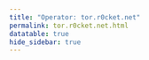 ```yaml
---
title: "Operator: tor.r0cket.net"
permalink: tor.r0cket.net.html
datatable: true
hide_sidebar: true
---
```


<div>                        <script type="text/javascript">window.PlotlyConfig = {MathJaxConfig: 'local'};</script>
        <script charset="utf-8" src="https://cdn.plot.ly/plotly-2.20.0.min.js"></script>                <div id="c70e64bd-3432-4019-8d93-b9652731cdc3" class="plotly-graph-div" style="height:100%; width:100%;"></div>            <script type="text/javascript">                                    window.PLOTLYENV=window.PLOTLYENV || {};                                    if (document.getElementById("c70e64bd-3432-4019-8d93-b9652731cdc3")) {                    Plotly.newPlot(                        "c70e64bd-3432-4019-8d93-b9652731cdc3",                        [{"name":"exit probability (%)","x":["2024-09-26","2024-09-27","2024-09-28","2024-09-29","2024-09-30","2024-10-01","2024-10-02","2024-10-03","2024-10-04","2024-10-05","2024-10-06","2024-10-07","2024-10-08","2024-10-09","2024-10-10","2024-10-11","2024-10-12","2024-10-13","2024-10-14","2024-10-15","2024-10-16","2024-10-17","2024-10-18","2024-10-19","2024-10-20","2024-10-21","2024-10-22","2024-10-23","2024-10-24","2024-10-25","2024-10-26","2024-10-27","2024-10-28","2024-10-29","2024-10-30","2024-10-31","2024-11-01","2024-11-02","2024-11-03","2024-11-04","2024-11-05","2024-11-06","2024-11-07","2024-11-08","2024-11-09","2024-11-10","2024-11-11","2024-11-12","2024-11-13","2024-11-14","2024-11-15","2024-11-16","2024-11-17","2024-11-18","2024-11-19","2024-11-20","2024-11-21","2024-11-22","2024-11-23","2024-11-24","2024-11-25","2024-11-26","2024-11-27","2024-11-28","2024-11-29","2024-11-30","2024-12-01","2024-12-02","2024-12-03","2024-12-04","2024-12-05","2024-12-06","2024-12-07","2024-12-08","2024-12-09","2024-12-10","2024-12-11","2024-12-12","2024-12-13","2024-12-14","2024-12-15","2024-12-16","2024-12-17","2024-12-18","2024-12-19","2024-12-20","2024-12-21","2024-12-22","2024-12-23","2024-12-24","2024-12-25","2024-12-26","2024-12-27","2024-12-28","2024-12-29","2024-12-30","2024-12-31","2025-01-01","2025-01-02","2025-01-03","2025-01-04","2025-01-05","2025-01-06","2025-01-07","2025-01-08","2025-01-09","2025-01-10","2025-01-11","2025-01-12","2025-01-13","2025-01-14","2025-01-15","2025-01-16","2025-01-17","2025-01-18","2025-01-19","2025-01-20","2025-01-21","2025-01-22","2025-01-23","2025-01-24","2025-01-25","2025-01-26","2025-01-27","2025-01-28","2025-01-29","2025-01-30","2025-01-31","2025-02-01","2025-02-02","2025-02-03","2025-02-04","2025-02-05","2025-02-06","2025-02-07","2025-02-08","2025-02-09","2025-02-10","2025-02-11","2025-02-12","2025-02-13","2025-02-14","2025-02-15","2025-02-16","2025-02-17","2025-02-18","2025-02-19","2025-02-20","2025-02-21","2025-02-22","2025-02-23","2025-02-24","2025-02-25","2025-02-26","2025-02-27","2025-02-28","2025-03-01","2025-03-02","2025-03-03","2025-03-04","2025-03-05","2025-03-06","2025-03-07","2025-03-08","2025-03-09","2025-03-10","2025-03-11","2025-03-12","2025-03-13","2025-03-14","2025-03-15","2025-03-16","2025-03-17","2025-03-18","2025-03-19","2025-03-20","2025-03-21","2025-03-22","2025-03-23","2025-03-24","2025-03-25","2025-03-26","2025-03-27","2025-03-28","2025-03-29","2025-03-30","2025-03-31","2025-04-01","2025-04-02","2025-04-03","2025-04-04","2025-04-05","2025-04-06","2025-04-07","2025-04-08","2025-04-09","2025-04-10","2025-04-11","2025-04-12","2025-04-13","2025-04-14","2025-04-15","2025-04-16","2025-04-17","2025-04-18","2025-04-19","2025-04-20","2025-04-21","2025-04-22","2025-04-23","2025-04-24","2025-04-25","2025-04-26","2025-04-27","2025-04-28","2025-04-29","2025-04-30","2025-05-01","2025-05-02","2025-05-03","2025-05-04","2025-05-05","2025-05-06","2025-05-07","2025-05-08","2025-05-09","2025-05-10","2025-05-11","2025-05-12","2025-05-13","2025-05-14","2025-05-15","2025-05-16","2025-05-17","2025-05-18","2025-05-19","2025-05-20","2025-05-21","2025-05-22","2025-05-23","2025-05-24","2025-05-25","2025-05-26","2025-05-27","2025-05-28","2025-05-29","2025-05-30","2025-05-31","2025-06-01","2025-06-02","2025-06-03","2025-06-04","2025-06-05","2025-06-06","2025-06-07","2025-06-08","2025-06-09","2025-06-10","2025-06-11","2025-06-12","2025-06-13","2025-06-14","2025-06-15","2025-06-16","2025-06-17","2025-06-18","2025-06-19","2025-06-20","2025-06-21","2025-06-22","2025-06-23","2025-06-24","2025-06-25","2025-06-26","2025-06-27","2025-06-28","2025-06-29","2025-06-30","2025-07-01","2025-07-02","2025-07-03","2025-07-04","2025-07-05","2025-07-06","2025-07-07","2025-07-08","2025-07-09","2025-07-10","2025-07-11","2025-07-12","2025-07-13","2025-07-14","2025-07-15","2025-07-16","2025-07-17","2025-07-18","2025-07-19","2025-07-20","2025-07-21","2025-07-22","2025-07-23","2025-07-24","2025-07-25","2025-07-26","2025-07-27","2025-07-28","2025-07-29","2025-07-30","2025-07-31","2025-08-01","2025-08-02","2025-08-03","2025-08-04","2025-08-05","2025-08-06","2025-08-07","2025-08-08","2025-08-09","2025-08-10","2025-08-11","2025-08-12","2025-08-13","2025-08-14","2025-08-15","2025-08-16","2025-08-17","2025-08-18","2025-08-19","2025-08-20","2025-08-21","2025-08-22","2025-08-23","2025-08-24","2025-08-25","2025-08-26","2025-08-27","2025-08-28"],"y":[0.0,0.0,0.0,0.04,0.04,0.04,0.05,0.05,0.05,0.06,0.07,0.09,0.1,0.13,0.13,0.12,0.12,0.13,0.16,0.18,0.19,0.21,0.28,0.29,0.5,0.55,0.59,0.62,0.6,0.59,0.57,0.57,0.57,0.56,0.54,0.56,0.48,0.48,0.49,0.47,0.48,0.49,0.48,0.47,0.46,0.46,0.46,0.45,0.47,0.63,0.65,0.69,0.71,0.78,0.86,0.94,1.0,1.07,1.08,1.19,1.24,1.28,1.28,1.31,1.37,1.39,1.43,1.44,1.44,1.47,1.49,1.48,1.47,1.49,1.71,1.54,1.57,1.6,1.66,1.63,1.66,1.77,1.61,null,1.78,1.76,1.71,1.65,1.53,1.2,1.07,1.07,1.01,1.0,0.94,0.92,0.91,0.88,0.88,0.85,0.84,0.75,0.81,0.9,1.03,1.13,1.19,1.22,1.24,1.29,1.33,1.37,1.51,1.56,1.6,1.62,1.7,1.78,2.16,2.61,2.74,3.01,3.42,3.58,3.88,4.03,4.15,4.25,4.33,4.44,4.47,4.44,4.7,4.54,4.48,4.46,4.49,4.42,4.41,4.64,4.33,4.32,4.36,4.38,5.03,5.06,5.3,5.48,5.44,5.53,5.74,5.82,5.94,5.93,6.04,6.04,5.7,5.73,6.04,6.09,6.05,6.02,6.01,5.99,6.04,6.03,6.04,6.06,6.12,6.02,5.88,5.85,5.81,5.8,5.73,5.73,5.63,5.57,5.6,5.7,5.74,5.78,5.81,5.79,5.78,5.92,6.12,6.73,6.97,7.34,7.45,7.35,7.41,7.5,7.57,7.59,7.78,7.9,7.89,8.03,8.1,8.31,8.42,8.58,8.95,8.96,8.99,9.1,9.18,8.79,9.21,10.21,10.23,10.29,10.27,9.95,10.02,10.01,9.31,9.23,9.12,9.24,8.97,8.99,9.68,9.15,9.02,8.92,8.52,8.08,7.65,7.35,7.22,7.24,7.16,7.25,7.49,7.59,7.93,7.98,8.18,8.28,8.42,8.76,9.04,9.08,9.06,9.01,8.8,8.7,8.59,8.48,8.42,8.48,8.44,8.46,8.48,8.64,8.59,8.6,8.49,7.99,8.0,7.91,7.9,7.89,7.71,7.59,7.55,7.63,7.89,7.99,7.99,8.05,8.01,8.1,8.05,8.06,7.93,7.95,8.0,7.96,7.91,7.93,7.95,7.84,7.73,7.66,7.68,7.53,7.45,7.4,7.46,7.49,7.5,7.63,7.7,7.76,7.23,7.85,8.02,7.98,8.15,8.19,8.18,8.28,8.38,8.49,8.7,8.62,8.84,8.87,8.85,8.85,8.79,8.88,8.92,8.93,8.94,9.02,9.06,9.18,9.36,9.34,9.35,9.32,9.26,9.21,9.3,9.28,9.32,9.28,9.4,9.33,9.33,9.34,9.33],"type":"scatter","xaxis":"x","yaxis":"y"},{"name":"guard probability (%)","x":["2024-09-26","2024-09-27","2024-09-28","2024-09-29","2024-09-30","2024-10-01","2024-10-02","2024-10-03","2024-10-04","2024-10-05","2024-10-06","2024-10-07","2024-10-08","2024-10-09","2024-10-10","2024-10-11","2024-10-12","2024-10-13","2024-10-14","2024-10-15","2024-10-16","2024-10-17","2024-10-18","2024-10-19","2024-10-20","2024-10-21","2024-10-22","2024-10-23","2024-10-24","2024-10-25","2024-10-26","2024-10-27","2024-10-28","2024-10-29","2024-10-30","2024-10-31","2024-11-01","2024-11-02","2024-11-03","2024-11-04","2024-11-05","2024-11-06","2024-11-07","2024-11-08","2024-11-09","2024-11-10","2024-11-11","2024-11-12","2024-11-13","2024-11-14","2024-11-15","2024-11-16","2024-11-17","2024-11-18","2024-11-19","2024-11-20","2024-11-21","2024-11-22","2024-11-23","2024-11-24","2024-11-25","2024-11-26","2024-11-27","2024-11-28","2024-11-29","2024-11-30","2024-12-01","2024-12-02","2024-12-03","2024-12-04","2024-12-05","2024-12-06","2024-12-07","2024-12-08","2024-12-09","2024-12-10","2024-12-11","2024-12-12","2024-12-13","2024-12-14","2024-12-15","2024-12-16","2024-12-17","2024-12-18","2024-12-19","2024-12-20","2024-12-21","2024-12-22","2024-12-23","2024-12-24","2024-12-25","2024-12-26","2024-12-27","2024-12-28","2024-12-29","2024-12-30","2024-12-31","2025-01-01","2025-01-02","2025-01-03","2025-01-04","2025-01-05","2025-01-06","2025-01-07","2025-01-08","2025-01-09","2025-01-10","2025-01-11","2025-01-12","2025-01-13","2025-01-14","2025-01-15","2025-01-16","2025-01-17","2025-01-18","2025-01-19","2025-01-20","2025-01-21","2025-01-22","2025-01-23","2025-01-24","2025-01-25","2025-01-26","2025-01-27","2025-01-28","2025-01-29","2025-01-30","2025-01-31","2025-02-01","2025-02-02","2025-02-03","2025-02-04","2025-02-05","2025-02-06","2025-02-07","2025-02-08","2025-02-09","2025-02-10","2025-02-11","2025-02-12","2025-02-13","2025-02-14","2025-02-15","2025-02-16","2025-02-17","2025-02-18","2025-02-19","2025-02-20","2025-02-21","2025-02-22","2025-02-23","2025-02-24","2025-02-25","2025-02-26","2025-02-27","2025-02-28","2025-03-01","2025-03-02","2025-03-03","2025-03-04","2025-03-05","2025-03-06","2025-03-07","2025-03-08","2025-03-09","2025-03-10","2025-03-11","2025-03-12","2025-03-13","2025-03-14","2025-03-15","2025-03-16","2025-03-17","2025-03-18","2025-03-19","2025-03-20","2025-03-21","2025-03-22","2025-03-23","2025-03-24","2025-03-25","2025-03-26","2025-03-27","2025-03-28","2025-03-29","2025-03-30","2025-03-31","2025-04-01","2025-04-02","2025-04-03","2025-04-04","2025-04-05","2025-04-06","2025-04-07","2025-04-08","2025-04-09","2025-04-10","2025-04-11","2025-04-12","2025-04-13","2025-04-14","2025-04-15","2025-04-16","2025-04-17","2025-04-18","2025-04-19","2025-04-20","2025-04-21","2025-04-22","2025-04-23","2025-04-24","2025-04-25","2025-04-26","2025-04-27","2025-04-28","2025-04-29","2025-04-30","2025-05-01","2025-05-02","2025-05-03","2025-05-04","2025-05-05","2025-05-06","2025-05-07","2025-05-08","2025-05-09","2025-05-10","2025-05-11","2025-05-12","2025-05-13","2025-05-14","2025-05-15","2025-05-16","2025-05-17","2025-05-18","2025-05-19","2025-05-20","2025-05-21","2025-05-22","2025-05-23","2025-05-24","2025-05-25","2025-05-26","2025-05-27","2025-05-28","2025-05-29","2025-05-30","2025-05-31","2025-06-01","2025-06-02","2025-06-03","2025-06-04","2025-06-05","2025-06-06","2025-06-07","2025-06-08","2025-06-09","2025-06-10","2025-06-11","2025-06-12","2025-06-13","2025-06-14","2025-06-15","2025-06-16","2025-06-17","2025-06-18","2025-06-19","2025-06-20","2025-06-21","2025-06-22","2025-06-23","2025-06-24","2025-06-25","2025-06-26","2025-06-27","2025-06-28","2025-06-29","2025-06-30","2025-07-01","2025-07-02","2025-07-03","2025-07-04","2025-07-05","2025-07-06","2025-07-07","2025-07-08","2025-07-09","2025-07-10","2025-07-11","2025-07-12","2025-07-13","2025-07-14","2025-07-15","2025-07-16","2025-07-17","2025-07-18","2025-07-19","2025-07-20","2025-07-21","2025-07-22","2025-07-23","2025-07-24","2025-07-25","2025-07-26","2025-07-27","2025-07-28","2025-07-29","2025-07-30","2025-07-31","2025-08-01","2025-08-02","2025-08-03","2025-08-04","2025-08-05","2025-08-06","2025-08-07","2025-08-08","2025-08-09","2025-08-10","2025-08-11","2025-08-12","2025-08-13","2025-08-14","2025-08-15","2025-08-16","2025-08-17","2025-08-18","2025-08-19","2025-08-20","2025-08-21","2025-08-22","2025-08-23","2025-08-24","2025-08-25","2025-08-26","2025-08-27","2025-08-28"],"y":[0.0,0.0,0.0,0.0,0.0,0.0,0.0,0.0,0.0,0.0,0.0,0.0,0.0,0.0,0.0,0.0,0.0,0.0,0.0,0.0,0.0,0.0,0.0,0.0,0.0,0.0,0.0,0.0,0.0,0.0,0.0,0.0,0.0,0.0,0.0,0.01,0.0,0.0,0.0,0.0,0.0,0.0,0.0,0.0,0.0,0.0,0.0,0.01,0.0,0.0,0.01,0.01,0.01,0.01,0.02,0.01,0.0,0.0,0.0,0.0,0.0,0.01,0.03,0.02,0.01,0.01,0.03,0.04,0.04,0.05,0.05,0.05,0.06,0.07,0.01,0.09,0.08,0.09,0.09,0.09,0.08,0.05,0.1,null,0.0,0.0,0.0,0.0,0.0,0.0,0.0,0.0,0.0,0.0,0.0,0.0,0.0,0.0,0.0,0.0,0.0,0.04,0.07,0.08,0.1,0.1,0.11,0.12,0.12,0.13,0.13,0.14,0.14,0.13,0.13,0.13,0.12,0.17,0.18,0.18,0.19,0.2,0.21,0.28,0.44,0.47,0.44,0.46,0.43,0.43,0.47,0.51,0.42,0.45,0.45,0.42,0.41,0.39,0.38,0.25,0.33,0.36,0.34,0.33,0.04,0.04,0.05,0.03,0.04,0.04,0.03,0.04,0.04,0.04,0.04,0.03,0.01,0.01,0.03,0.04,0.04,0.04,0.04,0.04,0.05,0.05,0.05,0.05,0.06,0.06,0.06,0.05,0.05,0.05,0.05,0.03,0.03,0.03,0.03,0.0,0.0,0.0,0.0,0.0,0.0,0.0,0.0,0.0,0.0,0.0,0.0,0.0,0.0,0.0,0.0,0.0,0.0,0.0,0.0,0.0,0.0,0.0,0.0,0.0,0.0,0.0,0.0,0.0,0.0,0.0,0.0,0.0,0.0,0.0,0.0,0.0,0.0,0.0,0.0,0.0,0.0,0.0,0.0,0.0,0.0,0.0,0.0,0.0,0.0,0.0,0.0,0.0,0.0,0.0,0.0,0.0,0.0,0.0,0.0,0.0,0.0,0.0,0.0,0.0,0.0,0.0,0.0,0.0,0.0,0.0,0.0,0.0,0.0,0.0,0.0,0.0,0.0,0.0,0.0,0.0,0.0,0.0,0.0,0.0,0.0,0.0,0.0,0.0,0.0,0.0,0.0,0.0,0.0,0.0,0.0,0.0,0.0,0.0,0.0,0.0,0.0,0.0,0.0,0.0,0.0,0.0,0.0,0.0,0.0,0.0,0.0,0.0,0.0,0.0,0.0,0.0,0.0,0.0,0.0,0.0,0.0,0.0,0.0,0.0,0.0,0.0,0.0,0.0,0.0,0.0,0.0,0.0,0.0,0.0,0.0,0.0,0.0,0.0,0.0,0.0,0.0,0.0,0.0,0.0,0.0,0.0,0.0,0.0,0.0,0.0,0.0,0.0,0.0,0.0,0.0,0.0,0.0],"type":"scatter","xaxis":"x","yaxis":"y"},{"name":"advertised bandwidth","x":["2024-09-26","2024-09-27","2024-09-28","2024-09-29","2024-09-30","2024-10-01","2024-10-02","2024-10-03","2024-10-04","2024-10-05","2024-10-06","2024-10-07","2024-10-08","2024-10-09","2024-10-10","2024-10-11","2024-10-12","2024-10-13","2024-10-14","2024-10-15","2024-10-16","2024-10-17","2024-10-18","2024-10-19","2024-10-20","2024-10-21","2024-10-22","2024-10-23","2024-10-24","2024-10-25","2024-10-26","2024-10-27","2024-10-28","2024-10-29","2024-10-30","2024-10-31","2024-11-01","2024-11-02","2024-11-03","2024-11-04","2024-11-05","2024-11-06","2024-11-07","2024-11-08","2024-11-09","2024-11-10","2024-11-11","2024-11-12","2024-11-13","2024-11-14","2024-11-15","2024-11-16","2024-11-17","2024-11-18","2024-11-19","2024-11-20","2024-11-21","2024-11-22","2024-11-23","2024-11-24","2024-11-25","2024-11-26","2024-11-27","2024-11-28","2024-11-29","2024-11-30","2024-12-01","2024-12-02","2024-12-03","2024-12-04","2024-12-05","2024-12-06","2024-12-07","2024-12-08","2024-12-09","2024-12-10","2024-12-11","2024-12-12","2024-12-13","2024-12-14","2024-12-15","2024-12-16","2024-12-17","2024-12-18","2024-12-19","2024-12-20","2024-12-21","2024-12-22","2024-12-23","2024-12-24","2024-12-25","2024-12-26","2024-12-27","2024-12-28","2024-12-29","2024-12-30","2024-12-31","2025-01-01","2025-01-02","2025-01-03","2025-01-04","2025-01-05","2025-01-06","2025-01-07","2025-01-08","2025-01-09","2025-01-10","2025-01-11","2025-01-12","2025-01-13","2025-01-14","2025-01-15","2025-01-16","2025-01-17","2025-01-18","2025-01-19","2025-01-20","2025-01-21","2025-01-22","2025-01-23","2025-01-24","2025-01-25","2025-01-26","2025-01-27","2025-01-28","2025-01-29","2025-01-30","2025-01-31","2025-02-01","2025-02-02","2025-02-03","2025-02-04","2025-02-05","2025-02-06","2025-02-07","2025-02-08","2025-02-09","2025-02-10","2025-02-11","2025-02-12","2025-02-13","2025-02-14","2025-02-15","2025-02-16","2025-02-17","2025-02-18","2025-02-19","2025-02-20","2025-02-21","2025-02-22","2025-02-23","2025-02-24","2025-02-25","2025-02-26","2025-02-27","2025-02-28","2025-03-01","2025-03-02","2025-03-03","2025-03-04","2025-03-05","2025-03-06","2025-03-07","2025-03-08","2025-03-09","2025-03-10","2025-03-11","2025-03-12","2025-03-13","2025-03-14","2025-03-15","2025-03-16","2025-03-17","2025-03-18","2025-03-19","2025-03-20","2025-03-21","2025-03-22","2025-03-23","2025-03-24","2025-03-25","2025-03-26","2025-03-27","2025-03-28","2025-03-29","2025-03-30","2025-03-31","2025-04-01","2025-04-02","2025-04-03","2025-04-04","2025-04-05","2025-04-06","2025-04-07","2025-04-08","2025-04-09","2025-04-10","2025-04-11","2025-04-12","2025-04-13","2025-04-14","2025-04-15","2025-04-16","2025-04-17","2025-04-18","2025-04-19","2025-04-20","2025-04-21","2025-04-22","2025-04-23","2025-04-24","2025-04-25","2025-04-26","2025-04-27","2025-04-28","2025-04-29","2025-04-30","2025-05-01","2025-05-02","2025-05-03","2025-05-04","2025-05-05","2025-05-06","2025-05-07","2025-05-08","2025-05-09","2025-05-10","2025-05-11","2025-05-12","2025-05-13","2025-05-14","2025-05-15","2025-05-16","2025-05-17","2025-05-18","2025-05-19","2025-05-20","2025-05-21","2025-05-22","2025-05-23","2025-05-24","2025-05-25","2025-05-26","2025-05-27","2025-05-28","2025-05-29","2025-05-30","2025-05-31","2025-06-01","2025-06-02","2025-06-03","2025-06-04","2025-06-05","2025-06-06","2025-06-07","2025-06-08","2025-06-09","2025-06-10","2025-06-11","2025-06-12","2025-06-13","2025-06-14","2025-06-15","2025-06-16","2025-06-17","2025-06-18","2025-06-19","2025-06-20","2025-06-21","2025-06-22","2025-06-23","2025-06-24","2025-06-25","2025-06-26","2025-06-27","2025-06-28","2025-06-29","2025-06-30","2025-07-01","2025-07-02","2025-07-03","2025-07-04","2025-07-05","2025-07-06","2025-07-07","2025-07-08","2025-07-09","2025-07-10","2025-07-11","2025-07-12","2025-07-13","2025-07-14","2025-07-15","2025-07-16","2025-07-17","2025-07-18","2025-07-19","2025-07-20","2025-07-21","2025-07-22","2025-07-23","2025-07-24","2025-07-25","2025-07-26","2025-07-27","2025-07-28","2025-07-29","2025-07-30","2025-07-31","2025-08-01","2025-08-02","2025-08-03","2025-08-04","2025-08-05","2025-08-06","2025-08-07","2025-08-08","2025-08-09","2025-08-10","2025-08-11","2025-08-12","2025-08-13","2025-08-14","2025-08-15","2025-08-16","2025-08-17","2025-08-18","2025-08-19","2025-08-20","2025-08-21","2025-08-22","2025-08-23","2025-08-24","2025-08-25","2025-08-26","2025-08-27","2025-08-28"],"y":[0.0,0.12,0.12,0.12,0.12,0.12,0.14,0.16,0.16,0.16,0.23,0.32,0.24,0.33,0.34,0.34,0.31,0.44,0.47,0.49,0.63,0.72,0.79,0.8,1.49,1.66,1.66,1.66,1.56,1.57,1.57,1.5,1.5,1.47,1.47,1.34,1.17,1.16,1.23,1.26,1.26,1.25,1.19,1.19,1.18,1.17,1.17,1.83,1.84,1.9,1.98,1.97,2.4,2.52,2.65,2.77,3.02,3.08,3.06,3.39,3.41,3.52,3.75,3.79,3.91,4.06,4.13,4.16,4.38,4.39,4.41,4.44,4.41,4.44,4.57,4.58,4.66,4.84,4.83,4.9,4.94,4.94,4.87,4.87,4.86,4.86,4.72,4.53,4.36,2.92,2.92,2.84,2.66,2.65,2.55,2.46,2.43,2.42,2.35,2.37,2.27,2.75,3.19,3.19,3.63,3.88,3.88,4.12,4.26,4.26,4.45,4.96,5.05,5.08,5.17,5.31,6.78,7.96,8.39,8.78,9.25,10.59,12.29,12.68,13.31,14.05,14.43,14.83,15.24,15.49,15.62,15.91,16.01,15.91,15.82,15.71,15.58,15.58,15.43,15.35,15.36,15.31,15.38,15.45,16.58,16.59,16.35,16.58,16.62,17.23,17.59,17.64,17.99,17.97,18.56,18.64,18.78,18.91,18.87,18.98,18.91,18.72,18.98,19.15,19.14,19.08,19.03,18.71,18.4,18.18,18.2,18.35,18.28,18.25,18.35,18.39,18.35,18.58,18.78,18.99,19.38,19.47,19.52,19.45,19.46,20.98,24.4,24.5,24.55,24.69,24.19,23.16,23.42,23.52,23.65,23.45,23.67,23.61,23.62,23.83,24.33,24.71,24.8,24.88,24.95,25.04,25.14,25.43,25.84,27.34,28.4,28.29,28.31,28.2,26.99,26.94,27.09,27.67,27.99,27.94,27.77,27.9,27.83,27.07,26.42,26.28,24.96,23.98,23.52,21.69,20.51,20.47,20.28,20.14,21.15,21.68,22.16,22.63,22.75,22.91,23.16,23.42,24.41,24.87,24.91,25.05,25.03,24.68,24.5,24.4,24.31,24.58,25.32,25.49,25.64,25.96,26.01,26.08,25.78,25.58,25.59,25.58,25.67,25.69,25.76,25.37,25.06,24.54,25.28,26.86,26.89,26.87,26.74,25.83,24.74,24.69,24.74,24.82,24.79,24.79,24.73,24.69,25.02,24.99,24.94,24.9,24.62,24.58,24.33,24.17,24.15,24.17,24.17,24.25,24.17,24.28,24.46,24.41,24.41,24.84,24.98,25.21,25.49,25.79,25.92,25.94,26.03,26.37,26.84,27.06,27.07,27.44,27.43,27.53,27.69,27.76,27.87,27.76,27.76,27.83,28.01,28.0,28.0,28.13,28.05,27.95,28.09,28.17,28.19,28.22,28.29,28.35,28.66,28.75,28.97,29.11,28.9],"type":"scatter","xaxis":"x","yaxis":"y2"}],                        {"template":{"data":{"histogram2dcontour":[{"type":"histogram2dcontour","colorbar":{"outlinewidth":0,"ticks":""},"colorscale":[[0.0,"#0d0887"],[0.1111111111111111,"#46039f"],[0.2222222222222222,"#7201a8"],[0.3333333333333333,"#9c179e"],[0.4444444444444444,"#bd3786"],[0.5555555555555556,"#d8576b"],[0.6666666666666666,"#ed7953"],[0.7777777777777778,"#fb9f3a"],[0.8888888888888888,"#fdca26"],[1.0,"#f0f921"]]}],"choropleth":[{"type":"choropleth","colorbar":{"outlinewidth":0,"ticks":""}}],"histogram2d":[{"type":"histogram2d","colorbar":{"outlinewidth":0,"ticks":""},"colorscale":[[0.0,"#0d0887"],[0.1111111111111111,"#46039f"],[0.2222222222222222,"#7201a8"],[0.3333333333333333,"#9c179e"],[0.4444444444444444,"#bd3786"],[0.5555555555555556,"#d8576b"],[0.6666666666666666,"#ed7953"],[0.7777777777777778,"#fb9f3a"],[0.8888888888888888,"#fdca26"],[1.0,"#f0f921"]]}],"heatmap":[{"type":"heatmap","colorbar":{"outlinewidth":0,"ticks":""},"colorscale":[[0.0,"#0d0887"],[0.1111111111111111,"#46039f"],[0.2222222222222222,"#7201a8"],[0.3333333333333333,"#9c179e"],[0.4444444444444444,"#bd3786"],[0.5555555555555556,"#d8576b"],[0.6666666666666666,"#ed7953"],[0.7777777777777778,"#fb9f3a"],[0.8888888888888888,"#fdca26"],[1.0,"#f0f921"]]}],"heatmapgl":[{"type":"heatmapgl","colorbar":{"outlinewidth":0,"ticks":""},"colorscale":[[0.0,"#0d0887"],[0.1111111111111111,"#46039f"],[0.2222222222222222,"#7201a8"],[0.3333333333333333,"#9c179e"],[0.4444444444444444,"#bd3786"],[0.5555555555555556,"#d8576b"],[0.6666666666666666,"#ed7953"],[0.7777777777777778,"#fb9f3a"],[0.8888888888888888,"#fdca26"],[1.0,"#f0f921"]]}],"contourcarpet":[{"type":"contourcarpet","colorbar":{"outlinewidth":0,"ticks":""}}],"contour":[{"type":"contour","colorbar":{"outlinewidth":0,"ticks":""},"colorscale":[[0.0,"#0d0887"],[0.1111111111111111,"#46039f"],[0.2222222222222222,"#7201a8"],[0.3333333333333333,"#9c179e"],[0.4444444444444444,"#bd3786"],[0.5555555555555556,"#d8576b"],[0.6666666666666666,"#ed7953"],[0.7777777777777778,"#fb9f3a"],[0.8888888888888888,"#fdca26"],[1.0,"#f0f921"]]}],"surface":[{"type":"surface","colorbar":{"outlinewidth":0,"ticks":""},"colorscale":[[0.0,"#0d0887"],[0.1111111111111111,"#46039f"],[0.2222222222222222,"#7201a8"],[0.3333333333333333,"#9c179e"],[0.4444444444444444,"#bd3786"],[0.5555555555555556,"#d8576b"],[0.6666666666666666,"#ed7953"],[0.7777777777777778,"#fb9f3a"],[0.8888888888888888,"#fdca26"],[1.0,"#f0f921"]]}],"mesh3d":[{"type":"mesh3d","colorbar":{"outlinewidth":0,"ticks":""}}],"scatter":[{"fillpattern":{"fillmode":"overlay","size":10,"solidity":0.2},"type":"scatter"}],"parcoords":[{"type":"parcoords","line":{"colorbar":{"outlinewidth":0,"ticks":""}}}],"scatterpolargl":[{"type":"scatterpolargl","marker":{"colorbar":{"outlinewidth":0,"ticks":""}}}],"bar":[{"error_x":{"color":"#2a3f5f"},"error_y":{"color":"#2a3f5f"},"marker":{"line":{"color":"#E5ECF6","width":0.5},"pattern":{"fillmode":"overlay","size":10,"solidity":0.2}},"type":"bar"}],"scattergeo":[{"type":"scattergeo","marker":{"colorbar":{"outlinewidth":0,"ticks":""}}}],"scatterpolar":[{"type":"scatterpolar","marker":{"colorbar":{"outlinewidth":0,"ticks":""}}}],"histogram":[{"marker":{"pattern":{"fillmode":"overlay","size":10,"solidity":0.2}},"type":"histogram"}],"scattergl":[{"type":"scattergl","marker":{"colorbar":{"outlinewidth":0,"ticks":""}}}],"scatter3d":[{"type":"scatter3d","line":{"colorbar":{"outlinewidth":0,"ticks":""}},"marker":{"colorbar":{"outlinewidth":0,"ticks":""}}}],"scattermapbox":[{"type":"scattermapbox","marker":{"colorbar":{"outlinewidth":0,"ticks":""}}}],"scatterternary":[{"type":"scatterternary","marker":{"colorbar":{"outlinewidth":0,"ticks":""}}}],"scattercarpet":[{"type":"scattercarpet","marker":{"colorbar":{"outlinewidth":0,"ticks":""}}}],"carpet":[{"aaxis":{"endlinecolor":"#2a3f5f","gridcolor":"white","linecolor":"white","minorgridcolor":"white","startlinecolor":"#2a3f5f"},"baxis":{"endlinecolor":"#2a3f5f","gridcolor":"white","linecolor":"white","minorgridcolor":"white","startlinecolor":"#2a3f5f"},"type":"carpet"}],"table":[{"cells":{"fill":{"color":"#EBF0F8"},"line":{"color":"white"}},"header":{"fill":{"color":"#C8D4E3"},"line":{"color":"white"}},"type":"table"}],"barpolar":[{"marker":{"line":{"color":"#E5ECF6","width":0.5},"pattern":{"fillmode":"overlay","size":10,"solidity":0.2}},"type":"barpolar"}],"pie":[{"automargin":true,"type":"pie"}]},"layout":{"autotypenumbers":"strict","colorway":["#636efa","#EF553B","#00cc96","#ab63fa","#FFA15A","#19d3f3","#FF6692","#B6E880","#FF97FF","#FECB52"],"font":{"color":"#2a3f5f"},"hovermode":"closest","hoverlabel":{"align":"left"},"paper_bgcolor":"white","plot_bgcolor":"#E5ECF6","polar":{"bgcolor":"#E5ECF6","angularaxis":{"gridcolor":"white","linecolor":"white","ticks":""},"radialaxis":{"gridcolor":"white","linecolor":"white","ticks":""}},"ternary":{"bgcolor":"#E5ECF6","aaxis":{"gridcolor":"white","linecolor":"white","ticks":""},"baxis":{"gridcolor":"white","linecolor":"white","ticks":""},"caxis":{"gridcolor":"white","linecolor":"white","ticks":""}},"coloraxis":{"colorbar":{"outlinewidth":0,"ticks":""}},"colorscale":{"sequential":[[0.0,"#0d0887"],[0.1111111111111111,"#46039f"],[0.2222222222222222,"#7201a8"],[0.3333333333333333,"#9c179e"],[0.4444444444444444,"#bd3786"],[0.5555555555555556,"#d8576b"],[0.6666666666666666,"#ed7953"],[0.7777777777777778,"#fb9f3a"],[0.8888888888888888,"#fdca26"],[1.0,"#f0f921"]],"sequentialminus":[[0.0,"#0d0887"],[0.1111111111111111,"#46039f"],[0.2222222222222222,"#7201a8"],[0.3333333333333333,"#9c179e"],[0.4444444444444444,"#bd3786"],[0.5555555555555556,"#d8576b"],[0.6666666666666666,"#ed7953"],[0.7777777777777778,"#fb9f3a"],[0.8888888888888888,"#fdca26"],[1.0,"#f0f921"]],"diverging":[[0,"#8e0152"],[0.1,"#c51b7d"],[0.2,"#de77ae"],[0.3,"#f1b6da"],[0.4,"#fde0ef"],[0.5,"#f7f7f7"],[0.6,"#e6f5d0"],[0.7,"#b8e186"],[0.8,"#7fbc41"],[0.9,"#4d9221"],[1,"#276419"]]},"xaxis":{"gridcolor":"white","linecolor":"white","ticks":"","title":{"standoff":15},"zerolinecolor":"white","automargin":true,"zerolinewidth":2},"yaxis":{"gridcolor":"white","linecolor":"white","ticks":"","title":{"standoff":15},"zerolinecolor":"white","automargin":true,"zerolinewidth":2},"scene":{"xaxis":{"backgroundcolor":"#E5ECF6","gridcolor":"white","linecolor":"white","showbackground":true,"ticks":"","zerolinecolor":"white","gridwidth":2},"yaxis":{"backgroundcolor":"#E5ECF6","gridcolor":"white","linecolor":"white","showbackground":true,"ticks":"","zerolinecolor":"white","gridwidth":2},"zaxis":{"backgroundcolor":"#E5ECF6","gridcolor":"white","linecolor":"white","showbackground":true,"ticks":"","zerolinecolor":"white","gridwidth":2}},"shapedefaults":{"line":{"color":"#2a3f5f"}},"annotationdefaults":{"arrowcolor":"#2a3f5f","arrowhead":0,"arrowwidth":1},"geo":{"bgcolor":"white","landcolor":"#E5ECF6","subunitcolor":"white","showland":true,"showlakes":true,"lakecolor":"white"},"title":{"x":0.05},"mapbox":{"style":"light"}}},"xaxis":{"anchor":"y","domain":[0.0,0.94],"rangeselector":{"buttons":[{"count":7,"label":"week","step":"day","stepmode":"backward"},{"count":1,"label":"month","step":"month","stepmode":"backward"},{"count":6,"label":"6 months","step":"month","stepmode":"backward"},{"count":1,"label":"year","step":"year","stepmode":"backward"},{"step":"all"}]}},"yaxis":{"anchor":"x","domain":[0.0,1.0],"title":{"text":"exit / guard probability"},"ticksuffix":"%","rangemode":"nonnegative"},"yaxis2":{"anchor":"x","overlaying":"y","side":"right","title":{"text":"advertised bandwidth"},"ticksuffix":" Gbit/s","rangemode":"nonnegative"},"hovermode":"x"},                        {"responsive": true}                    )                };                            </script>        </div>

Only proven relays are included in the graph and table. A proven relay claims to be part of a domain
and can be verified to be part of it via the
["well-known" URL or DNS records](https://nusenu.github.io/ContactInfo-Information-Sharing-Specification/#proof).

<div class="datatable-begin"></div>

| Nickname                                                            |   Mbit/s | Exit   | IPv4                                                 | IPv6                                                                                   | First Seen   | Tor Version   | AS Name                            |
|:--------------------------------------------------------------------|---------:|:-------|:-----------------------------------------------------|:---------------------------------------------------------------------------------------|:-------------|:--------------|:-----------------------------------|
| [r0cket11i7](w/relay/005A2425FAD0E62F9E83DB2C052DB8F75ADF0885.html) |      225 | Y      | [45.84.107.128](https://stat.ripe.net/45.84.107.128) | [2a0d:bbc7::f816:3eff:fe0b:58d3](https://stat.ripe.net/2a0d:bbc7::f816:3eff:fe0b:58d3) | 2025-02-16   | 0.4.8.17      | [QuxLabs AB](w/as_number/AS214503) |
| [r0cket07i0](w/relay/06E48BA174A19C2225F8F6EF733D5E58E4D20348.html) |      249 | Y      | [45.84.107.74](https://stat.ripe.net/45.84.107.74)   | [2a0d:bbc7::f816:3eff:fec7:9bc8](https://stat.ripe.net/2a0d:bbc7::f816:3eff:fec7:9bc8) | 2025-01-19   | 0.4.8.17      | [QuxLabs AB](w/as_number/AS214503) |
| [r0cket10i3](w/relay/0AF0BA36BB1D55C8C66C2441F96286F43ADEA164.html) |      269 | Y      | [45.84.107.47](https://stat.ripe.net/45.84.107.47)   | [2a0d:bbc7::f816:3eff:fe77:3729](https://stat.ripe.net/2a0d:bbc7::f816:3eff:fe77:3729) | 2025-01-20   | 0.4.8.17      | [QuxLabs AB](w/as_number/AS214503) |
| [r0cket05i0](w/relay/0DCFEE3D83FEE9AB7AF9B8C17F2F3B605FF90AE4.html) |      232 | Y      | [45.84.107.222](https://stat.ripe.net/45.84.107.222) | [2a0d:bbc7::f816:3eff:fee9:3e45](https://stat.ripe.net/2a0d:bbc7::f816:3eff:fee9:3e45) | 2025-01-19   | 0.4.8.17      | [QuxLabs AB](w/as_number/AS214503) |
| [r0cket14i5](w/relay/0EDE69DCC3AB5E341B8676DC84746604A990579F.html) |      272 | Y      | [45.84.107.54](https://stat.ripe.net/45.84.107.54)   | [2a0d:bbc7::f816:3eff:fef2:6521](https://stat.ripe.net/2a0d:bbc7::f816:3eff:fef2:6521) | 2025-03-24   | 0.4.8.17      | [QuxLabs AB](w/as_number/AS214503) |
| [r0cket07i3](w/relay/0FC8D93A9B674865F12022FE3ADED541D324FBFC.html) |      237 | Y      | [45.84.107.74](https://stat.ripe.net/45.84.107.74)   | [2a0d:bbc7::f816:3eff:fec7:9bc8](https://stat.ripe.net/2a0d:bbc7::f816:3eff:fec7:9bc8) | 2025-01-19   | 0.4.8.17      | [QuxLabs AB](w/as_number/AS214503) |
| [r0cket02i0](w/relay/10E1D592B53C7F880FB5FC1F705E786AC3EEC0AD.html) |      201 | Y      | [45.84.107.182](https://stat.ripe.net/45.84.107.182) | [2a0d:bbc7::f816:3eff:fe84:8a9e](https://stat.ripe.net/2a0d:bbc7::f816:3eff:fe84:8a9e) | 2024-09-26   | 0.4.8.17      | [QuxLabs AB](w/as_number/AS214503) |
| [r0cket14i6](w/relay/1554F2D7E1C77D5D555A8CB3D6AFE4F80425A549.html) |      276 | Y      | [45.84.107.54](https://stat.ripe.net/45.84.107.54)   | [2a0d:bbc7::f816:3eff:fef2:6521](https://stat.ripe.net/2a0d:bbc7::f816:3eff:fef2:6521) | 2025-03-24   | 0.4.8.17      | [QuxLabs AB](w/as_number/AS214503) |
| [r0cket11i4](w/relay/1B626CD12EC5D970AF3FB088352DD387B6D6DC92.html) |      247 | Y      | [45.84.107.128](https://stat.ripe.net/45.84.107.128) | [2a0d:bbc7::f816:3eff:fe0b:58d3](https://stat.ripe.net/2a0d:bbc7::f816:3eff:fe0b:58d3) | 2025-02-16   | 0.4.8.17      | [QuxLabs AB](w/as_number/AS214503) |
| [r0cket07i7](w/relay/1D1ED142F2B65FC97BEFCFA7DC208FFF7E0FC52C.html) |      235 | Y      | [45.84.107.74](https://stat.ripe.net/45.84.107.74)   | [2a0d:bbc7::f816:3eff:fec7:9bc8](https://stat.ripe.net/2a0d:bbc7::f816:3eff:fec7:9bc8) | 2025-01-19   | 0.4.8.17      | [QuxLabs AB](w/as_number/AS214503) |
| [r0cket15i5](w/relay/1F202E8FA3998E30B597512E6863B6D062A31849.html) |      221 | Y      | [45.84.107.174](https://stat.ripe.net/45.84.107.174) | [2a0d:bbc7::f816:3eff:fe83:fa45](https://stat.ripe.net/2a0d:bbc7::f816:3eff:fe83:fa45) | 2025-04-26   | 0.4.8.17      | [QuxLabs AB](w/as_number/AS214503) |
| [r0cket05i4](w/relay/1F4C302B353D3393F79329BDC9CE8AE5138A93FC.html) |      235 | Y      | [45.84.107.222](https://stat.ripe.net/45.84.107.222) | [2a0d:bbc7::f816:3eff:fee9:3e45](https://stat.ripe.net/2a0d:bbc7::f816:3eff:fee9:3e45) | 2025-01-19   | 0.4.8.17      | [QuxLabs AB](w/as_number/AS214503) |
| [r0cket08i1](w/relay/1F8D8FD528E19545E5CE8BA05B2492CC439FAD2C.html) |      241 | Y      | [45.84.107.172](https://stat.ripe.net/45.84.107.172) | [2a0d:bbc7::f816:3eff:fe5d:4413](https://stat.ripe.net/2a0d:bbc7::f816:3eff:fe5d:4413) | 2025-01-20   | 0.4.8.17      | [QuxLabs AB](w/as_number/AS214503) |
| [r0cket11i3](w/relay/1FB340AF949D796701A4908170F42D757546DE1A.html) |      231 | Y      | [45.84.107.128](https://stat.ripe.net/45.84.107.128) | [2a0d:bbc7::f816:3eff:fe0b:58d3](https://stat.ripe.net/2a0d:bbc7::f816:3eff:fe0b:58d3) | 2025-02-16   | 0.4.8.17      | [QuxLabs AB](w/as_number/AS214503) |
| [r0cket13i1](w/relay/20A2D0A0C53B6A461C6D97889DAAC47894A78F64.html) |      237 | Y      | [45.84.107.97](https://stat.ripe.net/45.84.107.97)   | [2a0d:bbc7::f816:3eff:fe12:1851](https://stat.ripe.net/2a0d:bbc7::f816:3eff:fe12:1851) | 2025-02-16   | 0.4.8.17      | [QuxLabs AB](w/as_number/AS214503) |
| [r0cket04i5](w/relay/2310076653AEECCDCC18BECBC4CD04459E370D0B.html) |      231 | Y      | [45.84.107.101](https://stat.ripe.net/45.84.107.101) | [2a0d:bbc7::f816:3eff:fee6:ca14](https://stat.ripe.net/2a0d:bbc7::f816:3eff:fee6:ca14) | 2025-01-13   | 0.4.8.17      | [QuxLabs AB](w/as_number/AS214503) |
| [r0cket14i4](w/relay/24281B5D0B8A29FE64BBD94E95CC06197995FEA0.html) |      238 | Y      | [45.84.107.54](https://stat.ripe.net/45.84.107.54)   | [2a0d:bbc7::f816:3eff:fef2:6521](https://stat.ripe.net/2a0d:bbc7::f816:3eff:fef2:6521) | 2025-03-24   | 0.4.8.17      | [QuxLabs AB](w/as_number/AS214503) |
| [r0cket01i5](w/relay/251945FE33233646D1AA109A0858E087DDA64CD7.html) |      240 | Y      | [45.84.107.198](https://stat.ripe.net/45.84.107.198) | [2a0d:bbc7::f816:3eff:fe18:f410](https://stat.ripe.net/2a0d:bbc7::f816:3eff:fe18:f410) | 2024-11-11   | 0.4.8.17      | [QuxLabs AB](w/as_number/AS214503) |
| [r0cket15i4](w/relay/25DA4B01C4E8FC5F683A62B203E23E1DCD514EEF.html) |      258 | Y      | [45.84.107.174](https://stat.ripe.net/45.84.107.174) | [2a0d:bbc7::f816:3eff:fe83:fa45](https://stat.ripe.net/2a0d:bbc7::f816:3eff:fe83:fa45) | 2025-04-26   | 0.4.8.17      | [QuxLabs AB](w/as_number/AS214503) |
| [r0cket10i5](w/relay/287A1C40B818DF6C45E8496CDE5026F11563CF10.html) |      233 | Y      | [45.84.107.47](https://stat.ripe.net/45.84.107.47)   | [2a0d:bbc7::f816:3eff:fe77:3729](https://stat.ripe.net/2a0d:bbc7::f816:3eff:fe77:3729) | 2025-01-20   | 0.4.8.17      | [QuxLabs AB](w/as_number/AS214503) |
| [r0cket05i3](w/relay/2C4A879D954A8A85D62BA57DF8AF6A25D0D7DCF6.html) |      266 | Y      | [45.84.107.222](https://stat.ripe.net/45.84.107.222) | [2a0d:bbc7::f816:3eff:fee9:3e45](https://stat.ripe.net/2a0d:bbc7::f816:3eff:fee9:3e45) | 2025-01-19   | 0.4.8.17      | [QuxLabs AB](w/as_number/AS214503) |
| [r0cket14i0](w/relay/2C653B48D74CC845F6E26083CD18B818F6F93F2A.html) |      250 | Y      | [45.84.107.54](https://stat.ripe.net/45.84.107.54)   | [2a0d:bbc7::f816:3eff:fef2:6521](https://stat.ripe.net/2a0d:bbc7::f816:3eff:fef2:6521) | 2025-03-24   | 0.4.8.17      | [QuxLabs AB](w/as_number/AS214503) |
| [r0cket15i3](w/relay/2CDC87A96B4580C435AD7FCDF635498E921D5D62.html) |      254 | Y      | [45.84.107.174](https://stat.ripe.net/45.84.107.174) | [2a0d:bbc7::f816:3eff:fe83:fa45](https://stat.ripe.net/2a0d:bbc7::f816:3eff:fe83:fa45) | 2025-04-26   | 0.4.8.17      | [QuxLabs AB](w/as_number/AS214503) |
| [r0cket04i1](w/relay/313759D2840984823598604F6FFE5145E38B920D.html) |      257 | Y      | [45.84.107.101](https://stat.ripe.net/45.84.107.101) | [2a0d:bbc7::f816:3eff:fee6:ca14](https://stat.ripe.net/2a0d:bbc7::f816:3eff:fee6:ca14) | 2025-01-13   | 0.4.8.17      | [QuxLabs AB](w/as_number/AS214503) |
| [r0cket09i5](w/relay/31917AFC85EE34F85CAAF9CCCA56B90F2D4B1BA4.html) |      215 | Y      | [45.84.107.33](https://stat.ripe.net/45.84.107.33)   | [2a0d:bbc7::f816:3eff:fe65:992f](https://stat.ripe.net/2a0d:bbc7::f816:3eff:fe65:992f) | 2025-01-20   | 0.4.8.17      | [QuxLabs AB](w/as_number/AS214503) |
| [r0cket09i3](w/relay/341107C7E1231224299914B9406F7CF5676115C1.html) |      200 | Y      | [45.84.107.33](https://stat.ripe.net/45.84.107.33)   | [2a0d:bbc7::f816:3eff:fe65:992f](https://stat.ripe.net/2a0d:bbc7::f816:3eff:fe65:992f) | 2025-01-20   | 0.4.8.17      | [QuxLabs AB](w/as_number/AS214503) |
| [r0cket06i3](w/relay/341274D4EF27B9C91B9961DCF14E5B3B2B8C9400.html) |      302 | Y      | [45.84.107.55](https://stat.ripe.net/45.84.107.55)   | [2a0d:bbc7::f816:3eff:fe1c:869a](https://stat.ripe.net/2a0d:bbc7::f816:3eff:fe1c:869a) | 2025-01-19   | 0.4.8.17      | [QuxLabs AB](w/as_number/AS214503) |
| [r0cket06i1](w/relay/34A8DB1B8A5DEBF5A9E6754F42221C112950E517.html) |      205 | Y      | [45.84.107.55](https://stat.ripe.net/45.84.107.55)   | [2a0d:bbc7::f816:3eff:fe1c:869a](https://stat.ripe.net/2a0d:bbc7::f816:3eff:fe1c:869a) | 2025-01-19   | 0.4.8.17      | [QuxLabs AB](w/as_number/AS214503) |
| [r0cket01i0](w/relay/3529C2892571E24A856F207E6FBF218E39C99F0D.html) |      233 | Y      | [45.84.107.198](https://stat.ripe.net/45.84.107.198) | [2a0d:bbc7::f816:3eff:fe18:f410](https://stat.ripe.net/2a0d:bbc7::f816:3eff:fe18:f410) | 2024-09-26   | 0.4.8.17      | [QuxLabs AB](w/as_number/AS214503) |
| [r0cket11i6](w/relay/35A3DA43E5EC3C04358302F3320C9E8BA4F9A82F.html) |      215 | Y      | [45.84.107.128](https://stat.ripe.net/45.84.107.128) | [2a0d:bbc7::f816:3eff:fe0b:58d3](https://stat.ripe.net/2a0d:bbc7::f816:3eff:fe0b:58d3) | 2025-02-16   | 0.4.8.17      | [QuxLabs AB](w/as_number/AS214503) |
| [r0cket08i3](w/relay/370B11DDF7BD68A79A8D40157F129844EE828ECA.html) |      221 | Y      | [45.84.107.172](https://stat.ripe.net/45.84.107.172) | [2a0d:bbc7::f816:3eff:fe5d:4413](https://stat.ripe.net/2a0d:bbc7::f816:3eff:fe5d:4413) | 2025-01-20   | 0.4.8.17      | [QuxLabs AB](w/as_number/AS214503) |
| [r0cket07i5](w/relay/3B2DC4A8D60284670E242F5D64D5C1EEEEB07E2F.html) |      287 | Y      | [45.84.107.74](https://stat.ripe.net/45.84.107.74)   | [2a0d:bbc7::f816:3eff:fec7:9bc8](https://stat.ripe.net/2a0d:bbc7::f816:3eff:fec7:9bc8) | 2025-01-19   | 0.4.8.17      | [QuxLabs AB](w/as_number/AS214503) |
| [r0cket13i5](w/relay/3BEF092A1CC6838757CA7BD9ABFAF3B3B4238F99.html) |      252 | Y      | [45.84.107.97](https://stat.ripe.net/45.84.107.97)   | [2a0d:bbc7::f816:3eff:fe12:1851](https://stat.ripe.net/2a0d:bbc7::f816:3eff:fe12:1851) | 2025-02-16   | 0.4.8.17      | [QuxLabs AB](w/as_number/AS214503) |
| [r0cket15i1](w/relay/3FD6329B8C06F1ED7B9AB1E51C1E781774614ACB.html) |      264 | Y      | [45.84.107.174](https://stat.ripe.net/45.84.107.174) | [2a0d:bbc7::f816:3eff:fe83:fa45](https://stat.ripe.net/2a0d:bbc7::f816:3eff:fe83:fa45) | 2025-04-26   | 0.4.8.17      | [QuxLabs AB](w/as_number/AS214503) |
| [r0cket15i2](w/relay/40593490E5CABB03939182088BAB7CA44DBC2C23.html) |      233 | Y      | [45.84.107.174](https://stat.ripe.net/45.84.107.174) | [2a0d:bbc7::f816:3eff:fe83:fa45](https://stat.ripe.net/2a0d:bbc7::f816:3eff:fe83:fa45) | 2025-04-26   | 0.4.8.17      | [QuxLabs AB](w/as_number/AS214503) |
| [r0cket08i4](w/relay/422D1A5628BD829D150E82F8289EB538B3712348.html) |      214 | Y      | [45.84.107.172](https://stat.ripe.net/45.84.107.172) | [2a0d:bbc7::f816:3eff:fe5d:4413](https://stat.ripe.net/2a0d:bbc7::f816:3eff:fe5d:4413) | 2025-01-20   | 0.4.8.17      | [QuxLabs AB](w/as_number/AS214503) |
| [r0cket12i6](w/relay/43028376723E3E726F9EAE86A086D8889BE64E3D.html) |      241 | Y      | [45.84.107.17](https://stat.ripe.net/45.84.107.17)   | [2a0d:bbc7::f816:3eff:fe0b:181b](https://stat.ripe.net/2a0d:bbc7::f816:3eff:fe0b:181b) | 2025-02-16   | 0.4.8.16      | [QuxLabs AB](w/as_number/AS214503) |
| [r0cket11i2](w/relay/4335589669E83ECBFD9BA73E9A99C16856B9E1D9.html) |      256 | Y      | [45.84.107.128](https://stat.ripe.net/45.84.107.128) | [2a0d:bbc7::f816:3eff:fe0b:58d3](https://stat.ripe.net/2a0d:bbc7::f816:3eff:fe0b:58d3) | 2025-02-16   | 0.4.8.17      | [QuxLabs AB](w/as_number/AS214503) |
| [r0cket06i0](w/relay/44097A370F6B0B2B1755CD024B79674AAA71CFC7.html) |      250 | Y      | [45.84.107.55](https://stat.ripe.net/45.84.107.55)   | [2a0d:bbc7::f816:3eff:fe1c:869a](https://stat.ripe.net/2a0d:bbc7::f816:3eff:fe1c:869a) | 2025-01-19   | 0.4.8.17      | [QuxLabs AB](w/as_number/AS214503) |
| [r0cket14i7](w/relay/458F08B4175FFF0805E11AD9684B57557A48BBB1.html) |      239 | Y      | [45.84.107.54](https://stat.ripe.net/45.84.107.54)   | [2a0d:bbc7::f816:3eff:fef2:6521](https://stat.ripe.net/2a0d:bbc7::f816:3eff:fef2:6521) | 2025-03-24   | 0.4.8.17      | [QuxLabs AB](w/as_number/AS214503) |
| [r0cket07i6](w/relay/50CAEB3BA0AABE4AD2A12BD99CB7185C502A4178.html) |      221 | Y      | [45.84.107.74](https://stat.ripe.net/45.84.107.74)   | [2a0d:bbc7::f816:3eff:fec7:9bc8](https://stat.ripe.net/2a0d:bbc7::f816:3eff:fec7:9bc8) | 2025-01-19   | 0.4.8.17      | [QuxLabs AB](w/as_number/AS214503) |
| [r0cket15i6](w/relay/5108528A8CB04BEC34E9B5AC7BF980DBE20BE4B2.html) |      243 | Y      | [45.84.107.174](https://stat.ripe.net/45.84.107.174) | [2a0d:bbc7::f816:3eff:fe83:fa45](https://stat.ripe.net/2a0d:bbc7::f816:3eff:fe83:fa45) | 2025-04-26   | 0.4.8.17      | [QuxLabs AB](w/as_number/AS214503) |
| [r0cket01i4](w/relay/5E50AEE8C52E1B955092B2746B84802DC4A0BE9D.html) |      180 | Y      | [45.84.107.198](https://stat.ripe.net/45.84.107.198) | [2a0d:bbc7::f816:3eff:fe18:f410](https://stat.ripe.net/2a0d:bbc7::f816:3eff:fe18:f410) | 2024-11-11   | 0.4.8.17      | [QuxLabs AB](w/as_number/AS214503) |
| [r0cket08i0](w/relay/5EEE760B789E9840C3A5BB6C6A1A1F5D3721EB1D.html) |      246 | Y      | [45.84.107.172](https://stat.ripe.net/45.84.107.172) | [2a0d:bbc7::f816:3eff:fe5d:4413](https://stat.ripe.net/2a0d:bbc7::f816:3eff:fe5d:4413) | 2025-01-20   | 0.4.8.17      | [QuxLabs AB](w/as_number/AS214503) |
| [r0cket10i0](w/relay/5F93857784776B9CF22260FF6BF82ACB72E43A38.html) |      254 | Y      | [45.84.107.47](https://stat.ripe.net/45.84.107.47)   | [2a0d:bbc7::f816:3eff:fe77:3729](https://stat.ripe.net/2a0d:bbc7::f816:3eff:fe77:3729) | 2025-01-20   | 0.4.8.17      | [QuxLabs AB](w/as_number/AS214503) |
| [r0cket12i2](w/relay/60E0D9EC8AEA065A4C45F0E0DB12587F1B616972.html) |      231 | Y      | [45.84.107.17](https://stat.ripe.net/45.84.107.17)   | [2a0d:bbc7::f816:3eff:fe0b:181b](https://stat.ripe.net/2a0d:bbc7::f816:3eff:fe0b:181b) | 2025-02-16   | 0.4.8.16      | [QuxLabs AB](w/as_number/AS214503) |
| [r0cket06i4](w/relay/61D5F5E8EC8F4F489168C76514ECD5B308C2D223.html) |      252 | Y      | [45.84.107.55](https://stat.ripe.net/45.84.107.55)   | [2a0d:bbc7::f816:3eff:fe1c:869a](https://stat.ripe.net/2a0d:bbc7::f816:3eff:fe1c:869a) | 2025-01-19   | 0.4.8.17      | [QuxLabs AB](w/as_number/AS214503) |
| [r0cket03i6](w/relay/6A14DC623BEBA4F894F5474D893A7655D313D714.html) |      225 | Y      | [45.84.107.76](https://stat.ripe.net/45.84.107.76)   | [2a0d:bbc7::f816:3eff:fe72:95b6](https://stat.ripe.net/2a0d:bbc7::f816:3eff:fe72:95b6) | 2024-11-11   | 0.4.8.17      | [QuxLabs AB](w/as_number/AS214503) |
| [r0cket05i6](w/relay/6B980F46B01121CFB87BD54E3E780062A6E7C7ED.html) |      243 | Y      | [45.84.107.222](https://stat.ripe.net/45.84.107.222) | [2a0d:bbc7::f816:3eff:fee9:3e45](https://stat.ripe.net/2a0d:bbc7::f816:3eff:fee9:3e45) | 2025-01-19   | 0.4.8.17      | [QuxLabs AB](w/as_number/AS214503) |
| [r0cket12i7](w/relay/6D63A9F2765FCAC32CC738D2B80C600BEAB6A0A9.html) |      284 | Y      | [45.84.107.17](https://stat.ripe.net/45.84.107.17)   | [2a0d:bbc7::f816:3eff:fe0b:181b](https://stat.ripe.net/2a0d:bbc7::f816:3eff:fe0b:181b) | 2025-02-16   | 0.4.8.16      | [QuxLabs AB](w/as_number/AS214503) |
| [r0cket02i1](w/relay/6FC1596C9A3F2E8ABC44C819D327AAC039580511.html) |      265 | Y      | [45.84.107.182](https://stat.ripe.net/45.84.107.182) | [2a0d:bbc7::f816:3eff:fe84:8a9e](https://stat.ripe.net/2a0d:bbc7::f816:3eff:fe84:8a9e) | 2024-10-15   | 0.4.8.17      | [QuxLabs AB](w/as_number/AS214503) |
| [r0cket13i2](w/relay/77B9369AE0D561D3214A1248EEB1AF6778BBB9B8.html) |      251 | Y      | [45.84.107.97](https://stat.ripe.net/45.84.107.97)   | [2a0d:bbc7::f816:3eff:fe12:1851](https://stat.ripe.net/2a0d:bbc7::f816:3eff:fe12:1851) | 2025-02-16   | 0.4.8.17      | [QuxLabs AB](w/as_number/AS214503) |
| [r0cket14i3](w/relay/79B578BF5C02517EDCC1FB9C00F72B0FDB03BFCB.html) |      280 | Y      | [45.84.107.54](https://stat.ripe.net/45.84.107.54)   | [2a0d:bbc7::f816:3eff:fef2:6521](https://stat.ripe.net/2a0d:bbc7::f816:3eff:fef2:6521) | 2025-03-24   | 0.4.8.17      | [QuxLabs AB](w/as_number/AS214503) |
| [r0cket08i6](w/relay/7A08DE16C89A10190DDDB63179F83F235276E181.html) |      226 | Y      | [45.84.107.172](https://stat.ripe.net/45.84.107.172) | [2a0d:bbc7::f816:3eff:fe5d:4413](https://stat.ripe.net/2a0d:bbc7::f816:3eff:fe5d:4413) | 2025-01-20   | 0.4.8.17      | [QuxLabs AB](w/as_number/AS214503) |
| [r0cket06i7](w/relay/7C1F9EECC2DE7C86FB924C333B727CA31C35FD81.html) |      250 | Y      | [45.84.107.55](https://stat.ripe.net/45.84.107.55)   | [2a0d:bbc7::f816:3eff:fe1c:869a](https://stat.ripe.net/2a0d:bbc7::f816:3eff:fe1c:869a) | 2025-01-19   | 0.4.8.17      | [QuxLabs AB](w/as_number/AS214503) |
| [r0cket04i4](w/relay/7E98E3AD98D7AD4D707E82D4A596A12F78A701F7.html) |      256 | Y      | [45.84.107.101](https://stat.ripe.net/45.84.107.101) | [2a0d:bbc7::f816:3eff:fee6:ca14](https://stat.ripe.net/2a0d:bbc7::f816:3eff:fee6:ca14) | 2025-01-13   | 0.4.8.17      | [QuxLabs AB](w/as_number/AS214503) |
| [r0cket12i1](w/relay/7F24D28387CE8A397091897C5B9FE6F08638BDA3.html) |      238 | Y      | [45.84.107.17](https://stat.ripe.net/45.84.107.17)   | [2a0d:bbc7::f816:3eff:fe0b:181b](https://stat.ripe.net/2a0d:bbc7::f816:3eff:fe0b:181b) | 2025-02-16   | 0.4.8.16      | [QuxLabs AB](w/as_number/AS214503) |
| [r0cket03i0](w/relay/80213FCD4B53DB7048FB9FBB20D138041CE5C94E.html) |      200 | Y      | [45.84.107.76](https://stat.ripe.net/45.84.107.76)   | [2a0d:bbc7::f816:3eff:fe72:95b6](https://stat.ripe.net/2a0d:bbc7::f816:3eff:fe72:95b6) | 2024-09-26   | 0.4.8.17      | [QuxLabs AB](w/as_number/AS214503) |
| [r0cket01i1](w/relay/824899A509A02BAFA438A205BD034BC31686F024.html) |      241 | Y      | [45.84.107.198](https://stat.ripe.net/45.84.107.198) | [2a0d:bbc7::f816:3eff:fe18:f410](https://stat.ripe.net/2a0d:bbc7::f816:3eff:fe18:f410) | 2024-10-15   | 0.4.8.17      | [QuxLabs AB](w/as_number/AS214503) |
| [r0cket10i4](w/relay/82A242A8D9B66AB2B09A88B52FCE3653959C1846.html) |      260 | Y      | [45.84.107.47](https://stat.ripe.net/45.84.107.47)   | [2a0d:bbc7::f816:3eff:fe77:3729](https://stat.ripe.net/2a0d:bbc7::f816:3eff:fe77:3729) | 2025-01-20   | 0.4.8.17      | [QuxLabs AB](w/as_number/AS214503) |
| [r0cket11i5](w/relay/838CA077BF260EF564442499CC60037EC0502684.html) |      232 | Y      | [45.84.107.128](https://stat.ripe.net/45.84.107.128) | [2a0d:bbc7::f816:3eff:fe0b:58d3](https://stat.ripe.net/2a0d:bbc7::f816:3eff:fe0b:58d3) | 2025-02-16   | 0.4.8.17      | [QuxLabs AB](w/as_number/AS214503) |
| [r0cket06i5](w/relay/84889484776134DB1CB94BD6DA6F16D75056B59E.html) |      226 | Y      | [45.84.107.55](https://stat.ripe.net/45.84.107.55)   | [2a0d:bbc7::f816:3eff:fe1c:869a](https://stat.ripe.net/2a0d:bbc7::f816:3eff:fe1c:869a) | 2025-01-19   | 0.4.8.17      | [QuxLabs AB](w/as_number/AS214503) |
| [r0cket11i0](w/relay/8596B27AE2C4CFBB55617B0AAA2C431275484CEE.html) |      237 | Y      | [45.84.107.128](https://stat.ripe.net/45.84.107.128) | [2a0d:bbc7::f816:3eff:fe0b:58d3](https://stat.ripe.net/2a0d:bbc7::f816:3eff:fe0b:58d3) | 2025-02-16   | 0.4.8.17      | [QuxLabs AB](w/as_number/AS214503) |
| [r0cket14i2](w/relay/86AE8C7F01A48B16F4C194F2EC8D781224260AB6.html) |      234 | Y      | [45.84.107.54](https://stat.ripe.net/45.84.107.54)   | [2a0d:bbc7::f816:3eff:fef2:6521](https://stat.ripe.net/2a0d:bbc7::f816:3eff:fef2:6521) | 2025-03-24   | 0.4.8.17      | [QuxLabs AB](w/as_number/AS214503) |
| [r0cket07i2](w/relay/873B505D739D5777A20D118FBE5B8CD6B182D674.html) |      229 | Y      | [45.84.107.74](https://stat.ripe.net/45.84.107.74)   | [2a0d:bbc7::f816:3eff:fec7:9bc8](https://stat.ripe.net/2a0d:bbc7::f816:3eff:fec7:9bc8) | 2025-01-19   | 0.4.8.17      | [QuxLabs AB](w/as_number/AS214503) |
| [r0cket13i4](w/relay/8B9F7EE7D856C3A94D041ECB24ECE059BCF717CB.html) |      244 | Y      | [45.84.107.97](https://stat.ripe.net/45.84.107.97)   | [2a0d:bbc7::f816:3eff:fe12:1851](https://stat.ripe.net/2a0d:bbc7::f816:3eff:fe12:1851) | 2025-02-16   | 0.4.8.17      | [QuxLabs AB](w/as_number/AS214503) |
| [r0cket04i7](w/relay/8D87D8F9DC34A628459A2148AD6AC0BB3AB0AA08.html) |      205 | Y      | [45.84.107.101](https://stat.ripe.net/45.84.107.101) | [2a0d:bbc7::f816:3eff:fee6:ca14](https://stat.ripe.net/2a0d:bbc7::f816:3eff:fee6:ca14) | 2025-01-13   | 0.4.8.17      | [QuxLabs AB](w/as_number/AS214503) |
| [r0cket13i0](w/relay/8F22F5F09E5249096B98EF389D9040FEF1D61F82.html) |      224 | Y      | [45.84.107.97](https://stat.ripe.net/45.84.107.97)   | [2a0d:bbc7::f816:3eff:fe12:1851](https://stat.ripe.net/2a0d:bbc7::f816:3eff:fe12:1851) | 2025-02-16   | 0.4.8.17      | [QuxLabs AB](w/as_number/AS214503) |
| [r0cket03i5](w/relay/906887EFA736C5EFDD6DBAC00222E65AB18D98F1.html) |      245 | Y      | [45.84.107.76](https://stat.ripe.net/45.84.107.76)   | [2a0d:bbc7::f816:3eff:fe72:95b6](https://stat.ripe.net/2a0d:bbc7::f816:3eff:fe72:95b6) | 2024-11-11   | 0.4.8.17      | [QuxLabs AB](w/as_number/AS214503) |
| [r0cket04i2](w/relay/9C41CC6BBC7B36D6A944910D7F3145F3C5E84DD8.html) |      244 | Y      | [45.84.107.101](https://stat.ripe.net/45.84.107.101) | [2a0d:bbc7::f816:3eff:fee6:ca14](https://stat.ripe.net/2a0d:bbc7::f816:3eff:fee6:ca14) | 2025-01-13   | 0.4.8.17      | [QuxLabs AB](w/as_number/AS214503) |
| [r0cket03i1](w/relay/9E34FB0C8E937ED8CFCE0E47793B970C731954F8.html) |      205 | Y      | [45.84.107.76](https://stat.ripe.net/45.84.107.76)   | [2a0d:bbc7::f816:3eff:fe72:95b6](https://stat.ripe.net/2a0d:bbc7::f816:3eff:fe72:95b6) | 2024-10-14   | 0.4.8.17      | [QuxLabs AB](w/as_number/AS214503) |
| [r0cket13i6](w/relay/A145DF21981626EF868F9BE79946A68ED4CF4275.html) |      264 | Y      | [45.84.107.97](https://stat.ripe.net/45.84.107.97)   | [2a0d:bbc7::f816:3eff:fe12:1851](https://stat.ripe.net/2a0d:bbc7::f816:3eff:fe12:1851) | 2025-02-16   | 0.4.8.17      | [QuxLabs AB](w/as_number/AS214503) |
| [r0cket14i1](w/relay/A157A997167AFFFD85D5F23D69AD3B2252F87255.html) |      272 | Y      | [45.84.107.54](https://stat.ripe.net/45.84.107.54)   | [2a0d:bbc7::f816:3eff:fef2:6521](https://stat.ripe.net/2a0d:bbc7::f816:3eff:fef2:6521) | 2025-03-24   | 0.4.8.17      | [QuxLabs AB](w/as_number/AS214503) |
| [r0cket12i3](w/relay/A39009A4B0205407B6912D2765A3707E5DCAB167.html) |      223 | Y      | [45.84.107.17](https://stat.ripe.net/45.84.107.17)   | [2a0d:bbc7::f816:3eff:fe0b:181b](https://stat.ripe.net/2a0d:bbc7::f816:3eff:fe0b:181b) | 2025-02-16   | 0.4.8.16      | [QuxLabs AB](w/as_number/AS214503) |
| [r0cket15i7](w/relay/A4E8E0EA463FB60368F6CACB5D7555BBCCECAE0B.html) |      223 | Y      | [45.84.107.174](https://stat.ripe.net/45.84.107.174) | [2a0d:bbc7::f816:3eff:fe83:fa45](https://stat.ripe.net/2a0d:bbc7::f816:3eff:fe83:fa45) | 2025-04-26   | 0.4.8.17      | [QuxLabs AB](w/as_number/AS214503) |
| [r0cket01i6](w/relay/A6FD2A6E2AA3CAC3C6F15C264445E4C3B27B31DC.html) |      236 | Y      | [45.84.107.198](https://stat.ripe.net/45.84.107.198) | [2a0d:bbc7::f816:3eff:fe18:f410](https://stat.ripe.net/2a0d:bbc7::f816:3eff:fe18:f410) | 2024-11-11   | 0.4.8.17      | [QuxLabs AB](w/as_number/AS214503) |
| [r0cket01i3](w/relay/A783199953F8BBC25E6846C570AE3B85AC137531.html) |      219 | Y      | [45.84.107.198](https://stat.ripe.net/45.84.107.198) | [2a0d:bbc7::f816:3eff:fe18:f410](https://stat.ripe.net/2a0d:bbc7::f816:3eff:fe18:f410) | 2024-11-11   | 0.4.8.17      | [QuxLabs AB](w/as_number/AS214503) |
| [r0cket11i1](w/relay/A9E4FE092277F352792F228F80080E71F7E83217.html) |      241 | Y      | [45.84.107.128](https://stat.ripe.net/45.84.107.128) | [2a0d:bbc7::f816:3eff:fe0b:58d3](https://stat.ripe.net/2a0d:bbc7::f816:3eff:fe0b:58d3) | 2025-02-16   | 0.4.8.17      | [QuxLabs AB](w/as_number/AS214503) |
| [r0cket08i5](w/relay/ABA91B9807962E04546DD3EDE7FEC56BE7580EA8.html) |      228 | Y      | [45.84.107.172](https://stat.ripe.net/45.84.107.172) | [2a0d:bbc7::f816:3eff:fe5d:4413](https://stat.ripe.net/2a0d:bbc7::f816:3eff:fe5d:4413) | 2025-01-20   | 0.4.8.17      | [QuxLabs AB](w/as_number/AS214503) |
| [r0cket07i1](w/relay/B4B2CBECBA12E2DB17CF729408084C8D7F650C50.html) |      247 | Y      | [45.84.107.74](https://stat.ripe.net/45.84.107.74)   | [2a0d:bbc7::f816:3eff:fec7:9bc8](https://stat.ripe.net/2a0d:bbc7::f816:3eff:fec7:9bc8) | 2025-01-19   | 0.4.8.17      | [QuxLabs AB](w/as_number/AS214503) |
| [r0cket07i4](w/relay/B6BF608B96247C71D79504F0C57F0175ECAFCB07.html) |      250 | Y      | [45.84.107.74](https://stat.ripe.net/45.84.107.74)   | [2a0d:bbc7::f816:3eff:fec7:9bc8](https://stat.ripe.net/2a0d:bbc7::f816:3eff:fec7:9bc8) | 2025-01-19   | 0.4.8.17      | [QuxLabs AB](w/as_number/AS214503) |
| [r0cket09i6](w/relay/B8E5872B4101F0963E6E74762CBCBC7C3FD75F14.html) |      230 | Y      | [45.84.107.33](https://stat.ripe.net/45.84.107.33)   | [2a0d:bbc7::f816:3eff:fe65:992f](https://stat.ripe.net/2a0d:bbc7::f816:3eff:fe65:992f) | 2025-01-20   | 0.4.8.17      | [QuxLabs AB](w/as_number/AS214503) |
| [r0cket02i3](w/relay/B930C1DDE3587A15CFFD1525EE317F7CF0AB3DDF.html) |      257 | Y      | [45.84.107.182](https://stat.ripe.net/45.84.107.182) | [2a0d:bbc7::f816:3eff:fe84:8a9e](https://stat.ripe.net/2a0d:bbc7::f816:3eff:fe84:8a9e) | 2024-11-11   | 0.4.8.17      | [QuxLabs AB](w/as_number/AS214503) |
| [r0cket02i4](w/relay/BB8D8F90A8F9349D2BDBF6ED7FBA2A61AFF3FAE8.html) |      235 | Y      | [45.84.107.182](https://stat.ripe.net/45.84.107.182) | [2a0d:bbc7::f816:3eff:fe84:8a9e](https://stat.ripe.net/2a0d:bbc7::f816:3eff:fe84:8a9e) | 2024-11-11   | 0.4.8.17      | [QuxLabs AB](w/as_number/AS214503) |
| [r0cket09i2](w/relay/BEEEB7DEEA0F25901BCCAF9087984AECB0BC02E3.html) |      246 | Y      | [45.84.107.33](https://stat.ripe.net/45.84.107.33)   | [2a0d:bbc7::f816:3eff:fe65:992f](https://stat.ripe.net/2a0d:bbc7::f816:3eff:fe65:992f) | 2025-01-20   | 0.4.8.17      | [QuxLabs AB](w/as_number/AS214503) |
| [r0cket03i2](w/relay/C01DD3A08EB602006D65DE6EA5787FE5E405CC1D.html) |      208 | Y      | [45.84.107.76](https://stat.ripe.net/45.84.107.76)   | [2a0d:bbc7::f816:3eff:fe72:95b6](https://stat.ripe.net/2a0d:bbc7::f816:3eff:fe72:95b6) | 2024-11-11   | 0.4.8.17      | [QuxLabs AB](w/as_number/AS214503) |
| [r0cket05i7](w/relay/C081C6D5D1F398F677717042ADF131784855B9FC.html) |      243 | Y      | [45.84.107.222](https://stat.ripe.net/45.84.107.222) | [2a0d:bbc7::f816:3eff:fee9:3e45](https://stat.ripe.net/2a0d:bbc7::f816:3eff:fee9:3e45) | 2025-01-19   | 0.4.8.17      | [QuxLabs AB](w/as_number/AS214503) |
| [r0cket05i1](w/relay/C1503B455C1F5613A22FDE2EAA90A6EA87C45D0F.html) |      220 | Y      | [45.84.107.222](https://stat.ripe.net/45.84.107.222) | [2a0d:bbc7::f816:3eff:fee9:3e45](https://stat.ripe.net/2a0d:bbc7::f816:3eff:fee9:3e45) | 2025-01-19   | 0.4.8.17      | [QuxLabs AB](w/as_number/AS214503) |
| [r0cket04i6](w/relay/C361BD39D27C0E9B4BEFA823131C8D4BB1DBFD06.html) |      266 | Y      | [45.84.107.101](https://stat.ripe.net/45.84.107.101) | [2a0d:bbc7::f816:3eff:fee6:ca14](https://stat.ripe.net/2a0d:bbc7::f816:3eff:fee6:ca14) | 2025-01-13   | 0.4.8.17      | [QuxLabs AB](w/as_number/AS214503) |
| [r0cket13i3](w/relay/C42FF9E0D0CE6B5D83E27C35026D14E402572AE6.html) |      271 | Y      | [45.84.107.97](https://stat.ripe.net/45.84.107.97)   | [2a0d:bbc7::f816:3eff:fe12:1851](https://stat.ripe.net/2a0d:bbc7::f816:3eff:fe12:1851) | 2025-02-16   | 0.4.8.17      | [QuxLabs AB](w/as_number/AS214503) |
| [r0cket08i2](w/relay/C4F960FE82653470B0D2DB9040E32433D3403568.html) |      245 | Y      | [45.84.107.172](https://stat.ripe.net/45.84.107.172) | [2a0d:bbc7::f816:3eff:fe5d:4413](https://stat.ripe.net/2a0d:bbc7::f816:3eff:fe5d:4413) | 2025-01-20   | 0.4.8.17      | [QuxLabs AB](w/as_number/AS214503) |
| [r0cket03i4](w/relay/C82ED32EE2994AD29CB002982FC76C2CED61AD48.html) |      252 | Y      | [45.84.107.76](https://stat.ripe.net/45.84.107.76)   | [2a0d:bbc7::f816:3eff:fe72:95b6](https://stat.ripe.net/2a0d:bbc7::f816:3eff:fe72:95b6) | 2024-11-11   | 0.4.8.17      | [QuxLabs AB](w/as_number/AS214503) |
| [r0cket01i2](w/relay/C831AE85CF9D7C49EF826A3AC1DDD33955CE2F08.html) |      272 | Y      | [45.84.107.198](https://stat.ripe.net/45.84.107.198) | [2a0d:bbc7::f816:3eff:fe18:f410](https://stat.ripe.net/2a0d:bbc7::f816:3eff:fe18:f410) | 2024-11-11   | 0.4.8.17      | [QuxLabs AB](w/as_number/AS214503) |
| [r0cket06i2](w/relay/C8751E119536469668073F0769B84F30A98325E2.html) |      227 | Y      | [45.84.107.55](https://stat.ripe.net/45.84.107.55)   | [2a0d:bbc7::f816:3eff:fe1c:869a](https://stat.ripe.net/2a0d:bbc7::f816:3eff:fe1c:869a) | 2025-01-19   | 0.4.8.17      | [QuxLabs AB](w/as_number/AS214503) |
| [r0cket04i3](w/relay/C9CC8B881E2D7E8C44B895CA841C194621907603.html) |      225 | Y      | [45.84.107.101](https://stat.ripe.net/45.84.107.101) | [2a0d:bbc7::f816:3eff:fee6:ca14](https://stat.ripe.net/2a0d:bbc7::f816:3eff:fee6:ca14) | 2025-01-13   | 0.4.8.17      | [QuxLabs AB](w/as_number/AS214503) |
| [r0cket06i6](w/relay/C9FA9F991415E359F6048D064C8315EC2214E12B.html) |      199 | Y      | [45.84.107.55](https://stat.ripe.net/45.84.107.55)   | [2a0d:bbc7::f816:3eff:fe1c:869a](https://stat.ripe.net/2a0d:bbc7::f816:3eff:fe1c:869a) | 2025-01-19   | 0.4.8.17      | [QuxLabs AB](w/as_number/AS214503) |
| [r0cket10i2](w/relay/CC0EB5E62E75E138283C233DAEBAA3615E1DC894.html) |      281 | Y      | [45.84.107.47](https://stat.ripe.net/45.84.107.47)   | [2a0d:bbc7::f816:3eff:fe77:3729](https://stat.ripe.net/2a0d:bbc7::f816:3eff:fe77:3729) | 2025-01-20   | 0.4.8.17      | [QuxLabs AB](w/as_number/AS214503) |
| [r0cket10i6](w/relay/CDA71E2FAEE3F0A33DA344E254AF5E30A8926F88.html) |      267 | Y      | [45.84.107.47](https://stat.ripe.net/45.84.107.47)   | [2a0d:bbc7::f816:3eff:fe77:3729](https://stat.ripe.net/2a0d:bbc7::f816:3eff:fe77:3729) | 2025-01-20   | 0.4.8.17      | [QuxLabs AB](w/as_number/AS214503) |
| [r0cket03i3](w/relay/CEE050C6C15EC1194A7B02A27DE61BA3E0013671.html) |      271 | Y      | [45.84.107.76](https://stat.ripe.net/45.84.107.76)   | [2a0d:bbc7::f816:3eff:fe72:95b6](https://stat.ripe.net/2a0d:bbc7::f816:3eff:fe72:95b6) | 2024-11-11   | 0.4.8.17      | [QuxLabs AB](w/as_number/AS214503) |
| [r0cket09i0](w/relay/CF92CC8CB0DA3A2D9B9E259039C10406C7A8674F.html) |      255 | Y      | [45.84.107.33](https://stat.ripe.net/45.84.107.33)   | [2a0d:bbc7::f816:3eff:fe65:992f](https://stat.ripe.net/2a0d:bbc7::f816:3eff:fe65:992f) | 2025-01-20   | 0.4.8.17      | [QuxLabs AB](w/as_number/AS214503) |
| [r0cket02i7](w/relay/CFAFB2E0CBB00E067B83E3216AD49EF338E045E3.html) |      230 | Y      | [45.84.107.182](https://stat.ripe.net/45.84.107.182) | [2a0d:bbc7::f816:3eff:fe84:8a9e](https://stat.ripe.net/2a0d:bbc7::f816:3eff:fe84:8a9e) | 2024-11-11   | 0.4.8.17      | [QuxLabs AB](w/as_number/AS214503) |
| [r0cket05i2](w/relay/D2998E71DA02D4D34E281D0FD6476DCAB55A9F72.html) |      226 | Y      | [45.84.107.222](https://stat.ripe.net/45.84.107.222) | [2a0d:bbc7::f816:3eff:fee9:3e45](https://stat.ripe.net/2a0d:bbc7::f816:3eff:fee9:3e45) | 2025-01-19   | 0.4.8.17      | [QuxLabs AB](w/as_number/AS214503) |
| [r0cket09i7](w/relay/D3F4C340BFED534DA786A0680E247D3E900D8443.html) |      231 | Y      | [45.84.107.33](https://stat.ripe.net/45.84.107.33)   | [2a0d:bbc7::f816:3eff:fe65:992f](https://stat.ripe.net/2a0d:bbc7::f816:3eff:fe65:992f) | 2025-01-20   | 0.4.8.17      | [QuxLabs AB](w/as_number/AS214503) |
| [r0cket10i1](w/relay/D5B1CBABBD2EAB9091EBE2CCEA763ABA964BB409.html) |      270 | Y      | [45.84.107.47](https://stat.ripe.net/45.84.107.47)   | [2a0d:bbc7::f816:3eff:fe77:3729](https://stat.ripe.net/2a0d:bbc7::f816:3eff:fe77:3729) | 2025-01-20   | 0.4.8.17      | [QuxLabs AB](w/as_number/AS214503) |
| [r0cket08i7](w/relay/D80F923E3F04A69485446AA7F70D55FD745E9086.html) |      257 | Y      | [45.84.107.172](https://stat.ripe.net/45.84.107.172) | [2a0d:bbc7::f816:3eff:fe5d:4413](https://stat.ripe.net/2a0d:bbc7::f816:3eff:fe5d:4413) | 2025-01-20   | 0.4.8.17      | [QuxLabs AB](w/as_number/AS214503) |
| [r0cket02i5](w/relay/D9D87002BB41C46D61F2AFA88659191D624F5CAB.html) |      222 | Y      | [45.84.107.182](https://stat.ripe.net/45.84.107.182) | [2a0d:bbc7::f816:3eff:fe84:8a9e](https://stat.ripe.net/2a0d:bbc7::f816:3eff:fe84:8a9e) | 2024-11-11   | 0.4.8.17      | [QuxLabs AB](w/as_number/AS214503) |
| [r0cket09i4](w/relay/E05CA1227A004F7FDF0CD3E4CDF3687FE6512D09.html) |      229 | Y      | [45.84.107.33](https://stat.ripe.net/45.84.107.33)   | [2a0d:bbc7::f816:3eff:fe65:992f](https://stat.ripe.net/2a0d:bbc7::f816:3eff:fe65:992f) | 2025-01-20   | 0.4.8.17      | [QuxLabs AB](w/as_number/AS214503) |
| [r0cket04i0](w/relay/E091147BFC9C8150E52847C723986A80F3D5A3FF.html) |      221 | Y      | [45.84.107.101](https://stat.ripe.net/45.84.107.101) | [2a0d:bbc7::f816:3eff:fee6:ca14](https://stat.ripe.net/2a0d:bbc7::f816:3eff:fee6:ca14) | 2025-01-13   | 0.4.8.17      | [QuxLabs AB](w/as_number/AS214503) |
| [r0cket02i6](w/relay/E1E1BE210AA9DFFB5DAF1557D5A32DE8E207DED9.html) |      219 | Y      | [45.84.107.182](https://stat.ripe.net/45.84.107.182) | [2a0d:bbc7::f816:3eff:fe84:8a9e](https://stat.ripe.net/2a0d:bbc7::f816:3eff:fe84:8a9e) | 2024-11-11   | 0.4.8.17      | [QuxLabs AB](w/as_number/AS214503) |
| [r0cket13i7](w/relay/E59C2A8C9856D9F5CB77D62571AE801BA6C5A84A.html) |      212 | Y      | [45.84.107.97](https://stat.ripe.net/45.84.107.97)   | [2a0d:bbc7::f816:3eff:fe12:1851](https://stat.ripe.net/2a0d:bbc7::f816:3eff:fe12:1851) | 2025-02-16   | 0.4.8.17      | [QuxLabs AB](w/as_number/AS214503) |
| [r0cket03i7](w/relay/E7494042A47B2CA9BE5C7E28DC525ADBE219D5F1.html) |      266 | Y      | [45.84.107.76](https://stat.ripe.net/45.84.107.76)   | [2a0d:bbc7::f816:3eff:fe72:95b6](https://stat.ripe.net/2a0d:bbc7::f816:3eff:fe72:95b6) | 2024-11-11   | 0.4.8.17      | [QuxLabs AB](w/as_number/AS214503) |
| [r0cket12i0](w/relay/EB2B3B37A823624BF0920506BB2A4358B24744B8.html) |      246 | Y      | [45.84.107.17](https://stat.ripe.net/45.84.107.17)   | [2a0d:bbc7::f816:3eff:fe0b:181b](https://stat.ripe.net/2a0d:bbc7::f816:3eff:fe0b:181b) | 2025-02-16   | 0.4.8.16      | [QuxLabs AB](w/as_number/AS214503) |
| [r0cket01i7](w/relay/ED2E34869CCCBCE9321DEBBB957507A85A155CEF.html) |      270 | Y      | [45.84.107.198](https://stat.ripe.net/45.84.107.198) | [2a0d:bbc7::f816:3eff:fe18:f410](https://stat.ripe.net/2a0d:bbc7::f816:3eff:fe18:f410) | 2024-11-11   | 0.4.8.17      | [QuxLabs AB](w/as_number/AS214503) |
| [r0cket12i5](w/relay/F200BBDD80CF3A5FEE7D5B4C7FE0F4812E4C9EA1.html) |      248 | Y      | [45.84.107.17](https://stat.ripe.net/45.84.107.17)   | [2a0d:bbc7::f816:3eff:fe0b:181b](https://stat.ripe.net/2a0d:bbc7::f816:3eff:fe0b:181b) | 2025-02-16   | 0.4.8.16      | [QuxLabs AB](w/as_number/AS214503) |
| [r0cket12i4](w/relay/F5DCCCC88B895796F343735EF2C6212ED3796896.html) |      244 | Y      | [45.84.107.17](https://stat.ripe.net/45.84.107.17)   | [2a0d:bbc7::f816:3eff:fe0b:181b](https://stat.ripe.net/2a0d:bbc7::f816:3eff:fe0b:181b) | 2025-02-16   | 0.4.8.16      | [QuxLabs AB](w/as_number/AS214503) |
| [r0cket15i0](w/relay/FA0814F75180304911C1C21C65357E528B8EE97B.html) |      232 | Y      | [45.84.107.174](https://stat.ripe.net/45.84.107.174) | [2a0d:bbc7::f816:3eff:fe83:fa45](https://stat.ripe.net/2a0d:bbc7::f816:3eff:fe83:fa45) | 2025-04-26   | 0.4.8.17      | [QuxLabs AB](w/as_number/AS214503) |
| [r0cket02i2](w/relay/FB94DB874581C6ABC51E5EA5A408878BE0643E7C.html) |      258 | Y      | [45.84.107.182](https://stat.ripe.net/45.84.107.182) | [2a0d:bbc7::f816:3eff:fe84:8a9e](https://stat.ripe.net/2a0d:bbc7::f816:3eff:fe84:8a9e) | 2024-11-11   | 0.4.8.17      | [QuxLabs AB](w/as_number/AS214503) |
| [r0cket05i5](w/relay/FD702CB7BCC838E25E88CA27D107F5FB996ECF73.html) |      223 | Y      | [45.84.107.222](https://stat.ripe.net/45.84.107.222) | [2a0d:bbc7::f816:3eff:fee9:3e45](https://stat.ripe.net/2a0d:bbc7::f816:3eff:fee9:3e45) | 2025-01-19   | 0.4.8.17      | [QuxLabs AB](w/as_number/AS214503) |
| [r0cket09i1](w/relay/FE05EB2AAB27A6992118DACB9799FCBE056C56A9.html) |      217 | Y      | [45.84.107.33](https://stat.ripe.net/45.84.107.33)   | [2a0d:bbc7::f816:3eff:fe65:992f](https://stat.ripe.net/2a0d:bbc7::f816:3eff:fe65:992f) | 2025-01-20   | 0.4.8.17      | [QuxLabs AB](w/as_number/AS214503) |
| [r0cket10i7](w/relay/FF1F19704D7050D9E53EF5E5330ACFE61AB5196E.html) |      219 | Y      | [45.84.107.47](https://stat.ripe.net/45.84.107.47)   | [2a0d:bbc7::f816:3eff:fe77:3729](https://stat.ripe.net/2a0d:bbc7::f816:3eff:fe77:3729) | 2025-01-20   | 0.4.8.17      | [QuxLabs AB](w/as_number/AS214503) |

<div class="datatable-end"></div> 